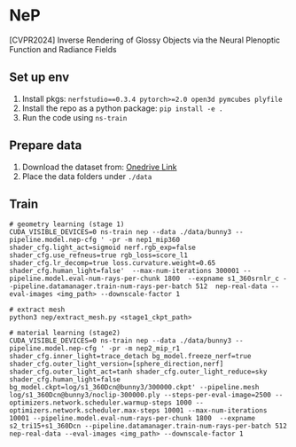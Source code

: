 # NeP
[CVPR2024] Inverse Rendering of Glossy Objects via the Neural Plenoptic Function and Radiance Fields

## Set up env

1. Install pkgs: `nerfstudio==0.3.4 pytorch>=2.0 open3d pymcubes plyfile`
2. Install the repo as a python package: `pip install -e .`
3. Run the code using `ns-train`

## Prepare data

1. Download the dataset from: [Onedrive Link](https://portland-my.sharepoint.com/:u:/g/personal/hywang26-c_my_cityu_edu_hk/EdvKn7xd829BihTzRvR4alMB7LAxItpE8hJ6z57TEnGt1g?e=aXQ54u)
2. Place the data folders under `./data`

## Train

```
# geometry learning (stage 1)
CUDA_VISIBLE_DEVICES=0 ns-train nep --data ./data/bunny3 --pipeline.model.nep-cfg ' -pr -m nep1_mip360 shader_cfg.light_act=sigmoid nerf.rgb_exp=false shader_cfg.use_refneus=true rgb_loss=score_l1 shader_cfg.lr_decomp=true loss.curvature.weight=0.65 shader_cfg.human_light=false'  --max-num-iterations 300001 --pipeline.model.eval-num-rays-per-chunk 1800  --expname s1_360srnlr_c --pipeline.datamanager.train-num-rays-per-batch 512  nep-real-data --eval-images <img_path> --downscale-factor 1

# extract mesh
python3 nep/extract_mesh.py <stage1_ckpt_path>

# material learning (stage2)
CUDA_VISIBLE_DEVICES=0 ns-train nep --data ./data/bunny3 --pipeline.model.nep-cfg ' -pr -m nep2_mip_r1 shader_cfg.inner_light=trace_detach bg_model.freeze_nerf=true shader_cfg.outer_light_version=[sphere_direction,nerf] shader_cfg.outer_light_act=tanh shader_cfg.outer_light_reduce=sky shader_cfg.human_light=false bg_model.ckpt=log/s1_360Dcn@bunny3/300000.ckpt' --pipeline.mesh log/s1_360Dcn@bunny3/noclip-300000.ply --steps-per-eval-image=2500 --optimizers.network.scheduler.warmup-steps 1000 --optimizers.network.scheduler.max-steps 10001 --max-num-iterations 10001 --pipeline.model.eval-num-rays-per-chunk 1800  --expname s2_tri15+s1_360Dcn --pipeline.datamanager.train-num-rays-per-batch 512  nep-real-data --eval-images <img_path> --downscale-factor 1
```
